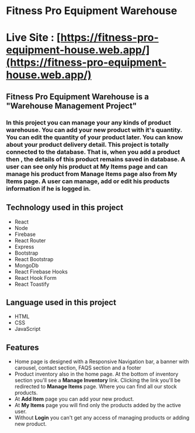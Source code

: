 # Fitness Pro Equipment Warehouse

# Live Site : [https://fitness-pro-equipment-house.web.app/](https://fitness-pro-equipment-house.web.app/)

## Fitness Pro Equipment Warehouse is a "Warehouse Management Project"

### In this project you can manage your any kinds of product warehouse. You can add your new product with it's quantity. You can edit the quantity of your product later. You can know about your product delivery detail. This project is totally connected to the database. That is, when you add a product then , the details of this product remains saved in database. A user can see only his product at **My Items** page and can manage his product from **Manage Items** page also from **My Items** page. A user can manage, add or edit his products information if he is logged in. 

## Technology used in this project
* React
* Node
* Firebase
* React Router
* Express
* Bootstrap
* React Bootstrap
* MongoDb
* React Firebase Hooks
* React Hook Form
* React Toastify

## Language used in this project
* HTML
* CSS
* JavaScript

## Features
* Home page is designed with a Responsive Navigation bar, a banner with carousel, contact section, FAQS section and a footer
* Product inventory also in the home page. At the bottom of inventory section you'll see a **Manage Inventory** link. Clicking the link you'll be redirected to **Manage Items** page. Where you can find all our stock products.
* At **Add Item** page you can add your new product.
* At **My Items** page you will find only the products added by the active user.
* Without **Login** you can't get any access of managing products or adding new product.

